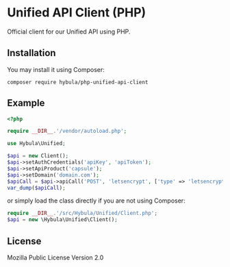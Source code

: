 # Unified API Client (PHP)
Official client for our Unified API using PHP.

## Installation
You may install it using Composer:
```
composer require hybula/php-unified-api-client
```

## Example
```php
<?php

require __DIR__.'/vendor/autoload.php';

use Hybula\Unified;

$api = new Client();
$api->setAuthCredentials('apiKey', 'apiToken');
$api->setApiProduct('capsule');
$api->setDomain('domain.com');
$apiCall = $api->apiCall('POST', 'letsencrypt', ['type' => 'letsencrypt-ecc']);
var_dump($apiCall);
```

or simply load the class directly if you are not using Composer:
```php
require __DIR__.'/src/Hybula/Unified/Client.php';
$api = new \Hybula\Unified\Client();
```

## License
Mozilla Public License Version 2.0